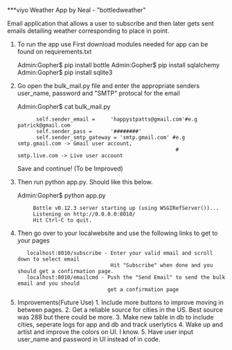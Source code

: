 ***viyo Weather App by Neal - "bottledweather"

Email application that allows a user to subscribe and then later gets sent emails detailing
weather corresponding to place in point.

1. To run the app use
   First download modules needed for app can be found on requirements.txt

   Admin:Gopher$  pip install bottle
   Admin:Gopher$  pip install sqlalchemy
   Admin:Gopher$  pip install sqlite3


2. Go open the bulk_mail.py file and enter the appropriate senders user_name, password and
   "SMTP" protocal for the email

    Admin:Gopher$ cat bulk_mail.py
    
             self.sender_email =     'happystpatts@gmail.com'#e.g patrick@gmail.com
             self.sender_pass =      '########'       
             self.sender_smtp_gateway = 'smtp.gmail.com' #e.g smtp.gmail.com -> Gmail user account,
                                                          #   smtp.live.com -> Live user account
    Save and continue!
    (To be Improved)

2. Then run python app.py. Should like this below.

    Admin:Gopher$ python app.py

            Bottle v0.12.3 server starting up (using WSGIRefServer())...
            Listening on http://0.0.0.0:8010/
            Hit Ctrl-C to quit.

3.  Then go over to your localwebsite and use the following links to get to your pages

           localhost:8010/subscribe - Enter your valid email and scroll down to select email
                                      Hit "Subscribe" when done and you should get a confirmation page.
           localhost:8010/emailcmd - Push the "Send Email" to send the bulk email and you should
                                     get a confirmation page

4.   Improvements(Future Use)
	            1. Include more buttons to improve moving in between pages.
	            2. Get a reliable source for cities in the US. Best source was 288 but there could be more.
	            3. Make new table in db to include cities, seperate logs for app and db and track userlytics
	            4. Wake up and artist and improve the colors on UI. I know.
	            5. Have user input user_name and password in UI instead of in code.

